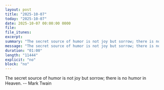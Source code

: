 ```yaml
---
layout: post
title: "2025-10-07"
today: "2025-10-07"
date: 2025-10-07 00:00:00 0000
file:
file_itunes:
excerpt:
summary: "The secret source of humor is not joy but sorrow; there is no humor in Heaven. -- Mark Twain"
message: "The secret source of humor is not joy but sorrow; there is no humor in Heaven. -- Mark Twain"
duration: "01:00"
length: "11444"
explicit: "no"
block: "no"
---
```

The secret source of humor is not joy but sorrow; there is no humor in Heaven. -- Mark Twain

